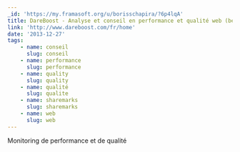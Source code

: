 ```yaml
---
_id: 'https://my.framasoft.org/u/borisschapira/?6p4lqA'
title: DareBoost - Analyse et conseil en performance et qualité web (beta)
link: 'http://www.dareboost.com/fr/home'
date: '2013-12-27'
tags:
    - name: conseil
      slug: conseil
    - name: performance
      slug: performance
    - name: quality
      slug: quality
    - name: qualité
      slug: qualite
    - name: sharemarks
      slug: sharemarks
    - name: web
      slug: web
---
```


<div class="markdown"><p>Monitoring de performance et de qualité
</p></div>
